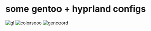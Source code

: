 some gentoo + hyprland configs
==============================
![gl](https://github.com/K77YY/gentoo-hyprland/blob/main/gl.png?raw=true)
![colorsooo](https://github.com/K77YY/gentoo-hyprland/blob/main/colorsooo.png?raw=true)
![gencoord](https://github.com/K77YY/gentoo-hyprland/blob/main/gencoord.png?raw=true)
